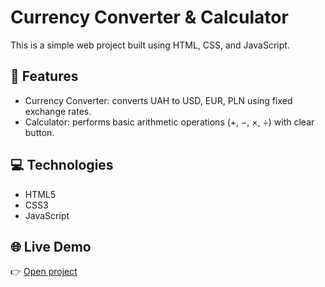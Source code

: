 # Currency Converter & Calculator

This is a simple web project built using HTML, CSS, and JavaScript.

## 🧮 Features

- Currency Converter: converts UAH to USD, EUR, PLN using fixed exchange rates.
- Calculator: performs basic arithmetic operations (+, −, ×, ÷) with clear button.

## 💻 Technologies
- HTML5
- CSS3
- JavaScript

## 🌐 Live Demo
👉 [Open project](https://martalisovska.github.io/currency-converter/)

